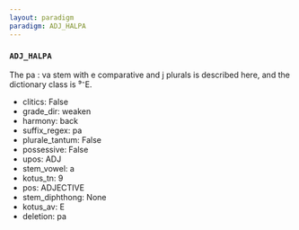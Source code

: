 ```yaml
---
layout: paradigm
paradigm: ADJ_HALPA
---
```

### ` ADJ_HALPA `

The pa : va stem with e comparative and j plurals is described here, and the dictionary class is ⁹⁻E.
* clitics: False
* grade_dir: weaken
* harmony: back
* suffix_regex: pa
* plurale_tantum: False
* possessive: False
* upos: ADJ
* stem_vowel: a
* kotus_tn: 9
* pos: ADJECTIVE
* stem_diphthong: None
* kotus_av: E
* deletion: pa
